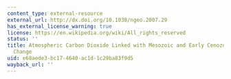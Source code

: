 ```yaml
---
content_type: external-resource
external_url: http://dx.doi.org/10.1038/ngeo.2007.29
has_external_license_warning: true
license: https://en.wikipedia.org/wiki/All_rights_reserved
status: ''
title: Atmospheric Carbon Dioxide Linked with Mesozoic and Early Cenozoic Climate
  Change
uid: e68aede3-bc17-4640-ac1d-1c29ba83f9d5
wayback_url: ''
---
```

